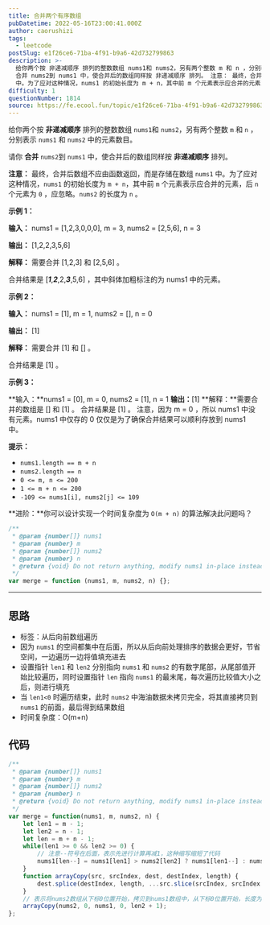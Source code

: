 ```yaml
---
title: 合并两个有序数组
pubDatetime: 2022-05-16T23:00:41.000Z
author: caorushizi
tags:
  - leetcode
postSlug: e1f26ce6-71ba-4f91-b9a6-42d732799863
description: >-
  给你两个按 非递减顺序 排列的整数数组 nums1和 nums2，另有两个整数 m 和 n ，分别表示 nums1 和 nums2 中的元素数目。 请你
  合并 nums2到 nums1 中，使合并后的数组同样按 非递减顺序 排列。 注意： 最终，合并后数组不应由函数返回，而是存储在数组 nums1
  中。为了应对这种情况，nums1 的初始长度为 m + n，其中前 m 个元素表示应合并的元素，后
difficulty: 1
questionNumber: 1814
source: https://fe.ecool.fun/topic/e1f26ce6-71ba-4f91-b9a6-42d732799863
---
```


给你两个按 **非递减顺序** 排列的整数数组 `nums1`和 `nums2`，另有两个整数 `m` 和 `n` ，分别表示 `nums1` 和 `nums2` 中的元素数目。

请你 **合并** `nums2`到 `nums1` 中，使合并后的数组同样按 **非递减顺序** 排列。

**注意：** 最终，合并后数组不应由函数返回，而是存储在数组 `nums1` 中。为了应对这种情况，`nums1` 的初始长度为 `m + n`，其中前 `m` 个元素表示应合并的元素，后 `n` 个元素为 `0` ，应忽略。`nums2` 的长度为 `n` 。

**示例 1：**

**输入：** nums1 = [1,2,3,0,0,0], m = 3, nums2 = [2,5,6], n = 3

**输出：** [1,2,2,3,5,6]

**解释：** 需要合并 [1,2,3] 和 [2,5,6] 。

合并结果是 [_**1**_,_**2**_,2,_**3**_,5,6] ，其中斜体加粗标注的为 nums1 中的元素。

**示例 2：**

**输入：** nums1 = [1], m = 1, nums2 = [], n = 0

**输出：** [1]

**解释：** 需要合并 [1] 和 [] 。

合并结果是 [1] 。

**示例 3：**

**输入：**nums1 = [0], m = 0, nums2 = [1], n = 1
**输出：**[1]
**解释：**需要合并的数组是 [] 和 [1] 。
合并结果是 [1] 。
注意，因为 m = 0 ，所以 nums1 中没有元素。nums1 中仅存的 0 仅仅是为了确保合并结果可以顺利存放到 nums1 中。

**提示：**

- `nums1.length == m + n`
- `nums2.length == n`
- `0 <= m, n <= 200`
- `1 <= m + n <= 200`
- `-109 <= nums1[i], nums2[j] <= 109`

**进阶：**你可以设计实现一个时间复杂度为 `O(m + n)` 的算法解决此问题吗？

```js
/**
 * @param {number[]} nums1
 * @param {number} m
 * @param {number[]} nums2
 * @param {number} n
 * @return {void} Do not return anything, modify nums1 in-place instead.
 */
var merge = function (nums1, m, nums2, n) {};
```

---

## 思路

- 标签：从后向前数组遍历
- 因为 `nums1` 的空间都集中在后面，所以从后向前处理排序的数据会更好，节省空间，一边遍历一边将值填充进去
- 设置指针 `len1` 和 `len2` 分别指向 `nums1` 和 `nums2` 的有数字尾部，从尾部值开始比较遍历，同时设置指针 `len` 指向 `nums1` 的最末尾，每次遍历比较值大小之后，则进行填充
- 当 `len1<0` 时遍历结束，此时 `nums2` 中海油数据未拷贝完全，将其直接拷贝到 `nums1` 的前面，最后得到结果数组
- 时间复杂度：O(m+n)

## 代码

```javascript
/**
 * @param {number[]} nums1
 * @param {number} m
 * @param {number[]} nums2
 * @param {number} n
 * @return {void} Do not return anything, modify nums1 in-place instead.
 */
var merge = function(nums1, m, nums2, n) {
    let len1 = m - 1;
    let len2 = n - 1;
    let len = m + n - 1;
    while(len1 >= 0 && len2 >= 0) {
        // 注意--符号在后面，表示先进行计算再减1，这种缩写缩短了代码
        nums1[len--] = nums1[len1] > nums2[len2] ? nums1[len1--] : nums2[len2--];
    }
    function arrayCopy(src, srcIndex, dest, destIndex, length) {
        dest.splice(destIndex, length, ...src.slice(srcIndex, srcIndex + length));
    }
    // 表示将nums2数组从下标0位置开始，拷贝到nums1数组中，从下标0位置开始，长度为len2+1
    arrayCopy(nums2, 0, nums1, 0, len2 + 1);
};
```
